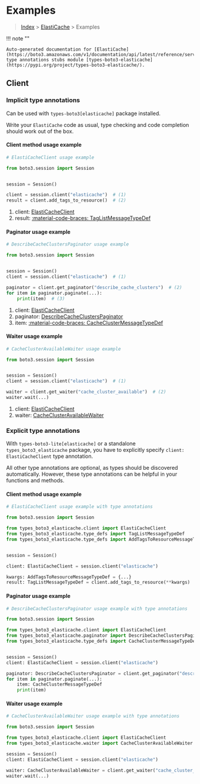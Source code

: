 # Examples

> [Index](../README.md) > [ElastiCache](./README.md) > Examples

!!! note ""

    Auto-generated documentation for [ElastiCache](https://boto3.amazonaws.com/v1/documentation/api/latest/reference/services/elasticache.html#elasticache)
    type annotations stubs module [types-boto3-elasticache](https://pypi.org/project/types-boto3-elasticache/).

## Client

### Implicit type annotations

Can be used with `types-boto3[elasticache]` package installed.

Write your `ElastiCache` code as usual,
type checking and code completion should work out of the box.


#### Client method usage example

```python
# ElastiCacheClient usage example

from boto3.session import Session


session = Session()

client = session.client("elasticache")  # (1)
result = client.add_tags_to_resource()  # (2)
```

1. client: [ElastiCacheClient](./client.md)
2. result: [:material-code-braces: TagListMessageTypeDef](./type_defs.md#taglistmessagetypedef)



#### Paginator usage example

```python
# DescribeCacheClustersPaginator usage example

from boto3.session import Session


session = Session()
client = session.client("elasticache")  # (1)

paginator = client.get_paginator("describe_cache_clusters")  # (2)
for item in paginator.paginate(...):
    print(item)  # (3)
```

1. client: [ElastiCacheClient](./client.md)
2. paginator: [DescribeCacheClustersPaginator](./paginators.md#describecacheclusterspaginator)
3. item: [:material-code-braces: CacheClusterMessageTypeDef](./type_defs.md#cacheclustermessagetypedef)



#### Waiter usage example

```python
# CacheClusterAvailableWaiter usage example

from boto3.session import Session


session = Session()
client = session.client("elasticache")  # (1)

waiter = client.get_waiter("cache_cluster_available")  # (2)
waiter.wait(...)
```

1. client: [ElastiCacheClient](./client.md)
2. waiter: [CacheClusterAvailableWaiter](./waiters.md#cacheclusteravailablewaiter)


### Explicit type annotations

With `types-boto3-lite[elasticache]`
or a standalone `types_boto3_elasticache` package, you have to explicitly specify `client: ElastiCacheClient` type annotation.

All other type annotations are optional, as types should be discovered automatically.
However, these type annotations can be helpful in your functions and methods.


#### Client method usage example

```python
# ElastiCacheClient usage example with type annotations

from boto3.session import Session

from types_boto3_elasticache.client import ElastiCacheClient
from types_boto3_elasticache.type_defs import TagListMessageTypeDef
from types_boto3_elasticache.type_defs import AddTagsToResourceMessageTypeDef


session = Session()

client: ElastiCacheClient = session.client("elasticache")

kwargs: AddTagsToResourceMessageTypeDef = {...}
result: TagListMessageTypeDef = client.add_tags_to_resource(**kwargs)
```



#### Paginator usage example

```python
# DescribeCacheClustersPaginator usage example with type annotations

from boto3.session import Session

from types_boto3_elasticache.client import ElastiCacheClient
from types_boto3_elasticache.paginator import DescribeCacheClustersPaginator
from types_boto3_elasticache.type_defs import CacheClusterMessageTypeDef


session = Session()
client: ElastiCacheClient = session.client("elasticache")

paginator: DescribeCacheClustersPaginator = client.get_paginator("describe_cache_clusters")
for item in paginator.paginate(...):
    item: CacheClusterMessageTypeDef
    print(item)
```



#### Waiter usage example

```python
# CacheClusterAvailableWaiter usage example with type annotations

from boto3.session import Session

from types_boto3_elasticache.client import ElastiCacheClient
from types_boto3_elasticache.waiter import CacheClusterAvailableWaiter

session = Session()
client: ElastiCacheClient = session.client("elasticache")

waiter: CacheClusterAvailableWaiter = client.get_waiter("cache_cluster_available")
waiter.wait(...)
```


